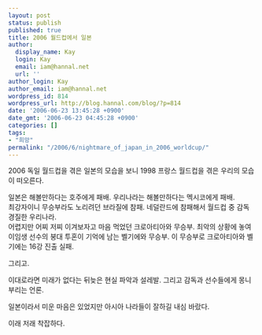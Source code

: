 ```yaml
---
layout: post
status: publish
published: true
title: 2006 월드컵에서 일본
author:
  display_name: Kay
  login: Kay
  email: iam@hannal.net
  url: ''
author_login: Kay
author_email: iam@hannal.net
wordpress_id: 814
wordpress_url: http://blog.hannal.com/blog/?p=814
date: '2006-06-23 13:45:28 +0900'
date_gmt: '2006-06-23 04:45:28 +0900'
categories: []
tags:
- "희망"
permalink: "/2006/6/nightmare_of_japan_in_2006_worldcup/"
---
```

<p>2006 독일 월드컵을 겪은 일본의 모습을 보니 1998 프랑스 월드컵을 겪은 우리의 모습이 떠오른다.</p>
<p>일본은 해볼만하다는 호주에게 패배. 우리나라는 해볼만하다는 멕시코에게 패배.<br />
최강자이니 무승부라도 노리려던 브라질에 참패. 네덜란드에 참패해서 월드컵 중 감독 경질한 우리나라.<br />
어렵지만 어찌 저찌 이겨보자고 마음 먹었던 크로아티아와 무승부. 최악의 상황에 놓여 이임생 선수의 붕대 투혼이 기억에 남는 벨기에와 무승부. 이 무승부로 크로아티아와 벨기에는 16강 진출 실패.</p>
<p>그리고.</p>
<p>이대로라면 미래가 없다는 뒤늦은 현실 파악과 설레발. 그리고 감독과 선수들에게 몽니 부리는 언론.</p>
<p>일본이라서 미운 마음은 있었지만 아시아 나라들이 잘하길 내심 바랐다.</p>
<p>이래 저래 착잡하다.</p>

